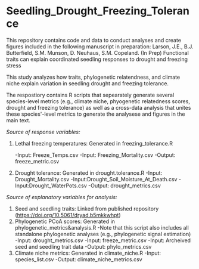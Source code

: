 # Seedling_Drought_Freezing_Tolerance
This repository contains code and data to conduct analyses and create figures included  in the following manuscript in preparation: Larson, J.E., B.J. Butterfield, S.M. Munson, D. Neuhaus, S.M. Copeland. (In Prep) Functional traits can explain coordinated seedling responses to drought and freezing stress

This study analyzes how traits, phylogenetic relatendness, and climate niche explain variation in seedling drought and freezing tolerance. 

The respostiory contains R scripts that sepearately generate several species-level metrics (e.g., climate niche, phyogenetic relatedness scores, drought and freezing tolerance) as well as a cross-data analysis that unites these species'-level metrics to generate the analysese and figures in the main text.

*Source of response variables:* 
1) Lethal freezing temperatures: Generated in freezing_tolerance.R

   -Input: Freeze_Temps.csv
   -Input: Freezing_Mortality.csv
   -Output: freeze_metric.csv
2) Drought tolerance: Generated in drought.tolerance.R
   -Input: Drought_Mortality.csv
   -Input:Drought_Soil_Moisture_At_Death.csv
   -Input:Drought_WaterPots.csv
   -Output: drought_metrics.csv

*Source of explanatory variables for analysis:*
1) Seed and seedling traits: Linked from published repository (https://doi.org/10.5061/dryad.b5mkkwhpt)
2) Phylogenetic PCoA scores: Generated in phylogenetic_metrics&analysis.R
   -Note that this script also includes all standalone phylogenetic analyses (e.g., phylogenetic signal estimation)
   -Input: drought_metrics.csv
   -Input: freeze_metric.csv
   -Input: Archeived seed and seedling trait data
   -Output: phylo_metrics.csv
3) Climate niche metrics: Generated in climate_niche.R
   -Input: species_list.csv
   -Output: climate_niche_metrics.csv


